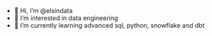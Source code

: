- 👋 Hi, I’m @elsindata
- 👀 I’m interested in data engineering
- 🌱 I’m currently learning advanced sql, python, snowflake and dbt

<!---
elsindata/elsindata is a ✨ special ✨ repository because its `README.md` (this file) appears on your GitHub profile.
You can click the Preview link to take a look at your changes.
--->
